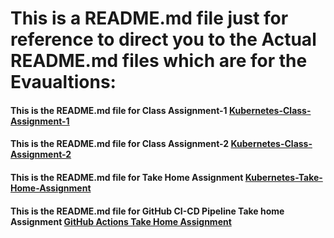 # This is a README.md file just for reference to direct you to the Actual README.md files which are for the Evaualtions:

#### This is the README.md file for Class Assignment-1 [Kubernetes-Class-Assignment-1](https://github.com/syedsofiyan2004/Git_Hub_CI-CD_Pipelines/blob/main/Kubernetes-Class-Assignment/My-First-Deployment/README.md)
#### This is the README.md file for Class Assignment-2 [Kubernetes-Class-Assignment-2](https://github.com/syedsofiyan2004/Git_Hub_CI-CD_Pipelines/blob/main/Kubernetes-Class-Assignment/My-First-Pod/README.md)
#### This is the README.md file for Take Home Assignment [Kubernetes-Take-Home-Assignment](https://github.com/syedsofiyan2004/Git_Hub_CI-CD_Pipelines/blob/main/Kubernetes-Take-home%20Assignment/README.md)


#### This is the README.md file for GitHub CI-CD Pipeline Take home Assignment [GitHub Actions Take Home Assignment](https://github.com/syedsofiyan2004/Git_Hub_CI-CD_Pipelines/blob/main/Git-Hub_CI-CD_Pipeline/README.md)
